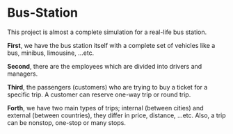 # Bus-Station

This project is almost a complete simulation for a real-life bus station. 

**First**, we have the bus station itself with a complete set of vehicles like a bus, minibus, limousine, ...etc. 

**Second**, there are the employees which are divided into drivers and managers. 

**Third**, the passengers (customers) who are trying to buy a ticket for a specific trip. A customer can reserve one-way trip or round trip.

**Forth**, we have two main types of trips; internal (between cities) and external (between countries), they differ in price, distance, ...etc. Also, a trip can be nonstop, one-stop or many stops.
